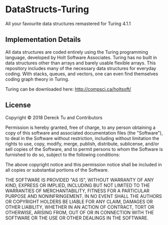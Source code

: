 # DataStructs-Turing
All your favourite data structures remastered for Turing 4.1.1

<h2>Implementation Details</h2>

All data structures are coded entirely using the Turing programming language, developed by Holt Software Associates. Turing has no built in data structures other than arrays and barely usable flexible arrays. This repository includes many of the necessary data structures for everyday coding. With stacks, queues, and vectors, one can even find themselves coding graph theory in Turing.

Turing can be downloaded here: http://compsci.ca/holtsoft/

<h2>License</h2>

Copyright © 2018 Dereck Tu and Contributors

Permission is hereby granted, free of charge, to any person obtaining a copy of this software and associated documentation files (the "Software"), to deal in the Software without restriction, including without limitation the rights to use, copy, modify, merge, publish, distribute, sublicense, and/or sell copies of the Software, and to permit persons to whom the Software is furnished to do so, subject to the following conditions:

The above copyright notice and this permission notice shall be included in all copies or substantial portions of the Software.

THE SOFTWARE IS PROVIDED "AS IS", WITHOUT WARRANTY OF ANY KIND, EXPRESS OR IMPLIED, INCLUDING BUT NOT LIMITED TO THE WARRANTIES OF MERCHANTABILITY, FITNESS FOR A PARTICULAR PURPOSE AND NONINFRINGEMENT. IN NO EVENT SHALL THE AUTHORS OR COPYRIGHT HOLDERS BE LIABLE FOR ANY CLAIM, DAMAGES OR OTHER LIABILITY, WHETHER IN AN ACTION OF CONTRACT, TORT OR OTHERWISE, ARISING FROM, OUT OF OR IN CONNECTION WITH THE SOFTWARE OR THE USE OR OTHER DEALINGS IN THE SOFTWARE.
